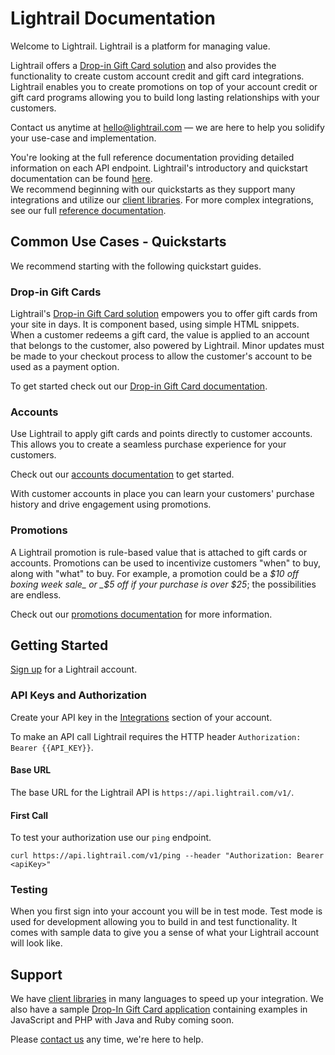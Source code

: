 # Lightrail Documentation
Welcome to Lightrail. Lightrail is a platform for managing value.

Lightrail offers a [Drop-in Gift Card solution](https://github.com/Giftbit/Lightrail-API-Docs/blob/master/docs/quickstart/drop-in-gift-cards.md#drop-in-gift-cards) and also provides the functionality to create custom account credit and gift card integrations. Lightrail enables you to create promotions on top of your account credit or gift card programs allowing you to build long lasting relationships with your customers.

Contact us anytime at hello@lightrail.com — we are here to help you solidify your use-case and implementation.

You're looking at the full reference documentation providing detailed information on each API endpoint. Lightrail's introductory and quickstart documentation can be found [here](https://www.lightrail.com/docs).  
We recommend beginning with our quickstarts as they support many integrations and utilize our [client libraries](https://github.com/Giftbit/Lightrail-API-Docs/blob/master/docs/client-libraries.md#client-libraries). For more complex integrations, see our full [reference documentation](https://www.lightrail.com/docs).         

## Common Use Cases - Quickstarts
We recommend starting with the following quickstart guides. 

### Drop-in Gift Cards
Lightrail's [Drop-in Gift Card solution](https://www.lightrail.com/docs/#drop-in-gift-cards/drop-in-gift-cards) empowers you to offer gift cards from your site in days. It is component based, using simple HTML snippets.
When a customer redeems a gift card, the value is applied to an account that belongs to the customer, also powered by Lightrail.
Minor updates must be made to your checkout process to allow the customer's account to be used as a payment option.

To get started check out our [Drop-in Gift Card documentation](https://www.lightrail.com/docs/#drop-in-gift-cards/drop-in-gift-cardss).

### Accounts
Use Lightrail to apply gift cards and points directly to customer accounts. This allows you to create a seamless purchase experience for your customers.

Check out our [accounts documentation](https://www.lightrail.com/docs/#accounts/accounts) to get started.

With customer accounts in place you can learn your customers' purchase history and drive engagement using promotions.

### Promotions
A Lightrail promotion is rule-based value that is attached to gift cards or accounts.
Promotions can be used to incentivize customers "when" to buy, along with "what" to buy. 
For example, a promotion could be a _$10 off boxing week sale_ or _$5 off if your purchase is over $25_; the possibilities are endless.

Check out our [promotions documentation](https://www.lightrail.com/docs/#promotions/promotions) for more information.  

## Getting Started
[Sign up](https://www.lightrail.com/app/#/register) for a Lightrail account. 

### API Keys and Authorization
Create your API key in the [Integrations](https://www.lightrail.com/app/#/account/api) section of your account. 

To make an API call Lightrail requires the HTTP header `Authorization: Bearer {{API_KEY}}`.

#### Base URL
The base URL for the Lightrail API is `https://api.lightrail.com/v1/`.

#### First Call
To test your authorization use our `ping` endpoint.

```curl https://api.lightrail.com/v1/ping --header "Authorization: Bearer <apiKey>"```

### Testing 
When you first sign into your account you will be in test mode. Test mode is used for development allowing you to build in and test functionality. It comes with sample data to give you a sense of what your Lightrail account will look like. 

## Support
We have [client libraries](https://www.lightrail.com/docs/#client-libraries/client-libraries) in many languages to speed up your integration. 
We also have a sample [Drop-In Gift Card application]((https://github.com/Giftbit/stripe-integration-sample-webapp)) containing examples in JavaScript and PHP with Java and Ruby coming soon.   

Please [contact us](mailto:hello@lightrail.com) any time, we're here to help.

